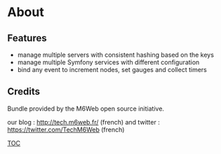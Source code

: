# About

## Features

 * manage multiple servers with consistent hashing based on the keys
 * manage multiple Symfony services with different configuration
 * bind any event to increment nodes, set gauges and collect timers

## Credits

Bundle provided by the M6Web open source initiative.

our blog : http://tech.m6web.fr/ (french)
and twitter : https://twitter.com/TechM6Web (french)

[TOC](../README.md)
